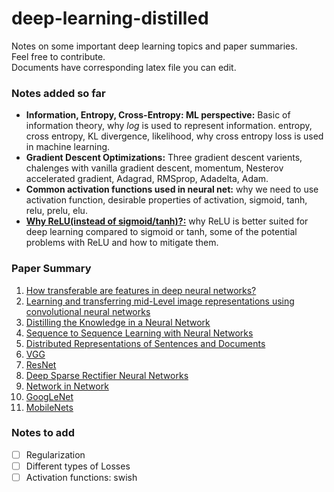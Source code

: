 # deep-learning-distilled
Notes on some important deep learning topics and paper summaries.</br>
Feel free to contribute.</br>
Documents have corresponding latex file you can edit.

### Notes added so far
* **Information, Entropy, Cross-Entropy: ML perspective:** Basic of information theory, why *log* is used to represent information. entropy, cross entropy, KL divergence, likelihood, why cross entropy loss is used in machine learning. 
* **Gradient Descent Optimizations:** Three gradient descent varients, chalenges with vanilla gradient descent, momentum, Nesterov accelerated gradient, Adagrad, RMSprop, Adadelta, Adam.
* **Common activation functions used in neural net:** why we need to use activation function, desirable properties of activation, sigmoid, tanh, relu, prelu, elu.
* **[Why ReLU(instead of sigmoid/tanh)?:](https://github.com/xashru/deep-learning-distilled/blob/master/pdf/notes/Why%20ReLU.pdf)** why ReLU is better suited for deep learning compared to sigmoid or tanh, some of the potential problems with ReLU and how to mitigate them.

### Paper Summary
1. [How transferable are features in deep neural networks?](https://arxiv.org/abs/1411.1792)
2. [Learning and transferring mid-Level image representations using convolutional neural networks](http://www.cv-foundation.org/openaccess/content_cvpr_2014/papers/Oquab_Learning_and_Transferring_2014_CVPR_paper.pdf)
3. [Distilling the Knowledge in a Neural Network](https://arxiv.org/abs/1503.02531)
4. [Sequence to Sequence Learning with Neural Networks](https://github.com/xashru/deep-learning-distilled/blob/master/pdf/paper_summary/Sequence%20to%20Sequence%20Learning%20with%20Neural%20Networks.pdf)
5. [Distributed Representations of Sentences and Documents](https://github.com/xashru/deep-learning-distilled/blob/master/pdf/paper_summary/Distributed%20Representations%20of%20Sentences%20and%20Documents.pdf)
6. [VGG](https://github.com/xashru/deep-learning-distilled/blob/master/pdf/paper_summary/Very%20Deep%20Convolutional%20Networks%20for%20Large-Scale%20Image%20Recognition(VGG).pdf)
7. [ResNet](https://github.com/xashru/deep-learning-distilled/blob/master/pdf/paper_summary/Deep%20Residual%20Learning%20for%20Image%20Recognition.pdf)
8. [Deep Sparse Rectifier Neural Networks](https://github.com/xashru/deep-learning-distilled/blob/master/pdf/paper_summary/Deep%20Sparse%20Rectifier%20Neural%20Networks.pdf)
9. [Network in Network](https://github.com/xashru/deep-learning-distilled/blob/master/pdf/paper_summary/Network%20in%20Network.pdf)
10. [GoogLeNet](https://github.com/xashru/deep-learning-distilled/blob/master/pdf/paper_summary/Going%20deeper%20with%20convolutions.pdf)
11. [MobileNets](https://github.com/xashru/deep-learning-distilled/blob/master/pdf/paper_summary/MobileNets-Efficient%20Convolutional%20Neural%20Networks%20for%20Mobile%20Vision%20Applications.pdf)


### Notes to add
- [ ] Regularization
- [ ] Different types of Losses
- [ ] Activation functions: swish
